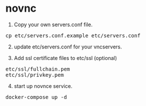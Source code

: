 # novnc

1. Copy your own servers.conf file.
<pre>
cp etc/servers.conf.example etc/servers.conf
</pre>

2. update etc/servers.conf for your vncservers.

3. Add ssl certificate files to etc/ssl (optional)
<pre>
etc/ssl/fullchain.pem
etc/ssl/privkey.pem
</pre>

4. start up novnce service.
<pre>
docker-compose up -d
</pre>
